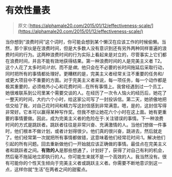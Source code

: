 # 有效性量表

> 原文:[https://alphamale20.com/2015/01/12/effectiveness-scale/](https://alphamale20.com/2015/01/12/effectiveness-scale/)

当你想到“浪费时间”这个词时，你可能会想到某个懒汉在应该工作的时候偷懒。当然，那个家伙是在浪费时间，但是大多数人没有意识到还有另外两种同样普遍的浪费时间的行为。这两种浪费时间的行为实际上看起来是对立的，尽管事实上它们都在浪费时间，并且不能有效地获得结果。第一种浪费时间的人是完美主义者 T2。这个人花了太多时间*计划*，而不是*做*。他只会在不必要的长时间拖延后采取行动，同时把所有的事情都处理好。更糟糕的是，完美主义者经常关注不重要的任务和/或更大项目中不重要的方面。对于完美主义者来说，每一项任务，每一个动作都是极其重要的，必须格外小心和花费时间...在所有事情上。我曾经遇到过一个员工，她很难联系到公司里某个需要交谈的人。在经历了一次令人恼火的经历后，她花了一整天的时间，大约六个小时，给这家公司写了一封投诉信。第二天，她骄傲地把信交给了我，对自己花时间和精力写这封信感到非常满意。嗯，是的，这封信写得非常好。它本可以赢得某种写作奖。但我不想让她花六个小时在这上面。她有更重要的事情要做。因此，成为完美主义者的危险在于:关注错误的事情。下一种浪费时间的方式是跳跃者。跳跃者往往是非常兴奋、充满激情的人。当他们想做一件事时，他们根本不做计划，或者计划得很少。他们真的很兴奋，跳进去，然后就走了。他们经常第一次就把所有事情都做错，这意味着他们经常花时间:1。解决他们引起的所有问题。回去重新做他们一开始就应该正确做的事情。最佳点在完美主义者和跳跃者之间。**有效的人**是那些想通了，计划好了，获得了对自己有利的机会，然后毫不拖延地立即执行的人。你可能生来就不是一个高效的人。我当然没有。很有可能你的个性天生倾向于完美主义者或跳跃主义者。你需要不断地意识到这一点，这样你就“生活”在两者之间的甜蜜点。